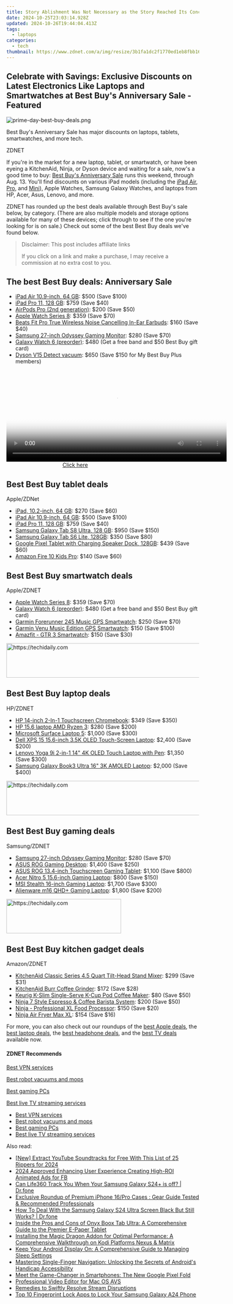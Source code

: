 ```yaml
---
title: Story Ablishment Was Not Necessary as the Story Reached Its Conclusion Effectively by Illustrating the Shift in Emma's Perspective, Supported by Concrete Examples of Women Challenging Traditional Norms.]
date: 2024-10-25T23:03:14.928Z
updated: 2024-10-26T19:44:04.413Z
tags:
  - laptops
categories:
  - tech
thumbnail: https://www.zdnet.com/a/img/resize/3b1fa1dc2f1770ed1eb8fbb161ff81a105a3e736/2022/11/24/16a9cffa-a270-4fa8-8f4e-2af65d7807b2/untitled-8.jpg?auto=webp&fit=crop&frame=1&height=172&width=306
---
```


## Celebrate with Savings: Exclusive Discounts on Latest Electronics Like Laptops and Smartwatches at Best Buy's Anniversary Sale - Featured

![prime-day-best-buy-deals.png](https://www.zdnet.com/a/img/resize/e4d2140805d2867ae758739484b16db3dd109b27/2023/06/28/824b3c88-2292-4120-8e9c-7f6d74ea645f/prime-day-best-buy-deals.png?auto=webp&width=1280)

Best Buy's Anniversary Sale has major discounts on laptops, tablets, smartwatches, and more tech.

ZDNET

If you're in the market for a new laptop, tablet, or smartwatch, or have been eyeing a KitchenAid, Ninja, or Dyson device and waiting for a sale, now's a good time to buy: [Best Buy's Anniversary Sale](https://shop-links.co/link/?url=https%3A%2F%2Fbestbuy.com%2F&publisher_slug=itechdaily19598&exclusive=1) runs this weekend, through Aug. 13\. You'll find discounts on various iPad models (including the [iPad Air](https://shop-links.co/link/?url=https%3A%2F%2Fwww.bestbuy.com%2Fsite%2Fapple-10-9-inch-ipad-air-latest-model-5th-generation-with-wi-fi-64gb-space-gray%2F4906404.p%3FskuId%3D4906404&publisher_slug=itechdaily19598&exclusive=1), [Pro](https://shop-links.co/link/?url=https%3A%2F%2Fwww.bestbuy.com%2Fsite%2Fapple-11-inch-ipad-pro-latest-model-with-wi-fi-128gb-space-gray%2F5498400.p%3FskuId%3D5498400&publisher_slug=itechdaily19598&exclusive=1), and [Mini](https://shop-links.co/link/?url=https%3A%2F%2Fwww.bestbuy.com%2Fsite%2Fapple-ipad-mini-latest-model-with-wi-fi-cellular-64gb-space-gray-unlocked%2F6340482.p%3FskuId%3D6340482&publisher_slug=itechdaily19598&exclusive=1)), Apple Watches, Samsung Galaxy Watches, and laptops from HP, Acer, Asus, Lenovo, and more. 

ZDNET has rounded up the best deals available through Best Buy's sale below, by category. (There are also multiple models and storage options available for many of these devices; click through to see if the one you're looking for is on sale.) Check out some of the best Best Buy deals we've found below.

>  Disclaimer: This post includes affiliate links
>
>  If you click on a link and make a purchase, I may receive a commission at no extra cost to you.
>

## The best Best Buy deals: Anniversary Sale

* [iPad Air 10.9-inch, 64 GB](https://shop-links.co/link/?url=https%3A%2F%2Fwww.bestbuy.com%2Fsite%2Fapple-10-9-inch-ipad-air-latest-model-5th-generation-with-wi-fi-64gb-space-gray%2F4906404.p%3FskuId%3D4906404&publisher_slug=itechdaily19598&exclusive=1): $500 (Save $100)
* [iPad Pro 11, 128 GB](https://shop-links.co/link/?url=https%3A%2F%2Fwww.bestbuy.com%2Fsite%2Fapple-11-inch-ipad-pro-latest-model-with-wi-fi-128gb-space-gray%2F5498400.p%3FskuId%3D5498400&publisher_slug=itechdaily19598&exclusive=1): $759 (Save $40)
* [AirPods Pro (2nd generation)](https://shop-links.co/link/?url=https%3A%2F%2Fwww.bestbuy.com%2Fsite%2Fapple-airpods-pro-2nd-generation-white%2F4900964.p%3FskuId%3D4900964&publisher%5Fslug=zdnet&article%5Fname=best%20buy%27s%20anniversary%20sale%3A%20major%20discounts%20on%20tablets%2C%20smartwatches%2C%20laptops%2C%20and%20more&article%5Furl=https%3A%2F%2Fwww.zdnet.com%2Farticle%2Fbest-buys-anniversary-sale-major-discounts-on-tablets-smartwatches-laptops-and-more%2F&exclusive=1&u1=zd-%5F%5FCOM%5FCLICK%5FID%5F%5F-dtp): $200 (Save $50)
* [Apple Watch Series 8](https://shop-links.co/link/?url=https%3A%2F%2Fwww.bestbuy.com%2Fsite%2Fapple-watch-series-8-gps-45mm-aluminum-case-with-midnight-sport-band-m-l-midnight%2F6340256.p%3FskuId%3D6340256&publisher_slug=itechdaily19598&exclusive=1): $359 (Save $70)
* [Beats Fit Pro True Wireless Noise Cancelling In-Ear Earbuds](https://shop-links.co/link/?url=https%3A%2F%2Fwww.bestbuy.com%2Fsite%2Fbeats-by-dr-dre-beats-fit-pro-true-wireless-noise-cancelling-in-ear-earbuds-black%2F6397391.p%3FskuId%3D6397391&publisher_slug=itechdaily19598&exclusive=1): $160 (Save $40)
* [Samsung 27-inch Odyssey Gaming Monitor](https://shop-links.co/link/?url=https%3A%2F%2Fwww.bestbuy.com%2Fsite%2Fsamsung-27-odyssey-fhd-ips-240hz-g-sync-gaming-monitor-black-black%2F6507926.p%3FskuId%3D6507926&publisher_slug=itechdaily19598&exclusive=1): $280 (Save $70)
* [Galaxy Watch 6 (preorder)](https://shop-links.co/link/?url=https%3A%2F%2Fwww.bestbuy.com%2Fsite%2Fsamsung-galaxy-watch6-classic-stainless-steel-smartwatch-47mm-lte-black%2F6546697.p%3FskuId%3D6546697&publisher%5Fslug=zdnet&article%5Fname=best%20buy%27s%20anniversary%20sale%3A%20major%20discounts%20on%20tablets%2C%20smartwatches%2C%20laptops%2C%20and%20more&article%5Furl=https%3A%2F%2Fwww.zdnet.com%2Farticle%2Fbest-buys-anniversary-sale-major-discounts-on-tablets-smartwatches-laptops-and-more%2F&exclusive=1&u1=zd-%5F%5FCOM%5FCLICK%5FID%5F%5F-dtp): $480 (Get a free band and $50 Best Buy gift card)
* [Dyson V15 Detect vacuum](https://shop-links.co/link/?url=https%3A%2F%2Fwww.bestbuy.com%2Fsite%2Fdyson-v15-detect-extra-cordless-vacuum-yellow-nickel%2F6539472.p%3FskuId%3D6539472&publisher_slug=itechdaily19598&exclusive=1): $650 (Save $150 for My Best Buy Plus members)

<!-- affiliate ads begin -->
<span id="1982457">
					<video width="576" height="240" style="cursor:pointer"
           poster="//a.impactradius-go.com/display-clicktoplayimage/1982457.png"
           onclick="if(!this.playClicked){this.play();this.setAttribute('controls',true);this.playClicked=true;}">
	   <source src="//a.impactradius-go.com/display-ad/22993-1982457">
	   <img src="//a.impactradius-go.com/display-clicktoplayimage/1982457.png" style="border: none; height: 100%; width: 100%; object-fit: contain">
	</video>
	<div style="width:360px;text-align:center"><a href="javascript:window.open(decodeURIComponent('https%3A%2F%2Fhomestyler.sjv.io%2Fc%2F5597632%2F1982457%2F22993'), '_blank');void(0);">Click here</a></div>
</span>
<img height="0" width="0" src="https://imp.pxf.io/i/5597632/1982457/22993" style="position:absolute;visibility:hidden;" border="0" />
<!-- affiliate ads end -->

## Best Best Buy tablet deals

Apple/ZDNet

* [iPad, 10.2-inch, 64 GB](https://shop-links.co/link/?url=https%3A%2F%2Fwww.bestbuy.com%2Fsite%2Fapple-10-2-inch-ipad-9th-generation-with-wi-fi-64gb-space-gray%2F4901809.p%3FskuId%3D4901809&publisher_slug=itechdaily19598&exclusive=1): $270 (Save $60)
* [iPad Air 10.9-inch, 64 GB](https://shop-links.co/link/?url=https%3A%2F%2Fwww.bestbuy.com%2Fsite%2Fapple-10-9-inch-ipad-air-latest-model-5th-generation-with-wi-fi-64gb-space-gray%2F4906404.p%3FskuId%3D4906404&publisher_slug=itechdaily19598&exclusive=1): $500 (Save $100)
* [iPad Pro 11, 128 GB](https://shop-links.co/link/?url=https%3A%2F%2Fwww.bestbuy.com%2Fsite%2Fapple-11-inch-ipad-pro-latest-model-with-wi-fi-128gb-space-gray%2F5498400.p%3FskuId%3D5498400&publisher_slug=itechdaily19598&exclusive=1): $759 (Save $40)
* [Samsung Galaxy Tab S8 Ultra, 128 GB](https://shop-links.co/link/?url=https%3A%2F%2Fwww.bestbuy.com%2Fsite%2Fsamsung-galaxy-tab-s8-ultra-14-6-128gb-wi-fi-with-s-pen-graphite%2F6494238.p%3FskuId%3D6494238&publisher_slug=itechdaily19598&exclusive=1): $950 (Save $150)
* [Samsung Galaxy Tab S6 Lite, 128GB](https://shop-links.co/link/?url=https%3A%2F%2Fwww.bestbuy.com%2Fsite%2Fsamsung-galaxy-tab-s6-lite-2022-10-4-128gb-wi-fi-angora-blue%2F6506330.p%3FskuId%3D6506330&publisher_slug=itechdaily19598&exclusive=1): $350 (Save $80)
* [Google Pixel Tablet with Charging Speaker Dock, 128GB](https://shop-links.co/link/?url=https%3A%2F%2Fwww.bestbuy.com%2Fsite%2Fgoogle-pixel-tablet-with-charging-speaker-dock-11-android-tablet-128gb-wi-fi-hazel%2F6543740.p%3FskuId%3D6543740&publisher_slug=itechdaily19598&exclusive=1): $439 (Save $60)
* [Amazon Fire 10 Kids Pro](https://shop-links.co/link/?url=https%3A%2F%2Fwww.bestbuy.com%2Fsite%2Famazon-fire-10-kids-pro-10-1-tablet-32-gb-ages-6-2021-with-wi-fi-sky-blue%2F6536818.p%3FskuId%3D6536818&publisher_slug=itechdaily19598&exclusive=1): $140 (Save $60)

## Best Best Buy smartwatch deals

Apple/ZDNET

* [Apple Watch Series 8](https://shop-links.co/link/?url=https%3A%2F%2Fwww.bestbuy.com%2Fsite%2Fapple-watch-series-8-gps-45mm-aluminum-case-with-midnight-sport-band-m-l-midnight%2F6340256.p%3FskuId%3D6340256&publisher_slug=itechdaily19598&exclusive=1): $359 (Save $70)
* [Galaxy Watch 6 (preorder)](https://shop-links.co/link/?url=https%3A%2F%2Fwww.bestbuy.com%2Fsite%2Fsamsung-galaxy-watch6-classic-stainless-steel-smartwatch-47mm-lte-black%2F6546697.p%3FskuId%3D6546697&publisher%5Fslug=zdnet&article%5Fname=best%20buy%27s%20anniversary%20sale%3A%20major%20discounts%20on%20tablets%2C%20smartwatches%2C%20laptops%2C%20and%20more&article%5Furl=https%3A%2F%2Fwww.zdnet.com%2Farticle%2Fbest-buys-anniversary-sale-major-discounts-on-tablets-smartwatches-laptops-and-more%2F&exclusive=1&u1=zd-%5F%5FCOM%5FCLICK%5FID%5F%5F-dtp): $480 (Get a free band and $50 Best Buy gift card)
* [Garmin Forerunner 245 Music GPS Smartwatch](https://shop-links.co/link/?url=https%3A%2F%2Fwww.bestbuy.com%2Fsite%2Fgarmin-forerunner-245-music-gps-smartwatch-42mm-fiber-reinforced-polymer-black%2F6348787.p%3FskuId%3D6348787&publisher_slug=itechdaily19598&exclusive=1): $250 (Save $70)
* [Garmin Venu Music Edition GPS Smartwatch](https://shop-links.co/link/?url=https%3A%2F%2Fwww.bestbuy.com%2Fsite%2Fgarmin-venu-sq-music-edition-gps-smartwatch-33mm-fiber-reinforced-polymer-navy%2F6426935.p%3FskuId%3D6426935&publisher_slug=itechdaily19598&exclusive=1): $150 (Save $100)
* [Amazfit - GTR 3 Smartwatch](https://shop-links.co/link/?url=https%3A%2F%2Fwww.bestbuy.com%2Fsite%2Famazfit-gtr-3-smartwatch-35-3mm-moonlight-gray%2F6486257.p%3FskuId%3D6486257&publisher_slug=itechdaily19598&exclusive=1): $150 (Save $30)

<!-- affiliate ads begin -->
<a href="https://appsumo.8odi.net/c/5597632/2082527/7443" target="_top" id="2082527">
  <img src="//a.impactradius-go.com/display-ad/7443-2082527" border="0" alt="https://techidaily.com" width="728" height="90"/>
</a>
<img height="0" width="0" src="https://appsumo.8odi.net/i/5597632/2082527/7443" style="position:absolute;visibility:hidden;" border="0" />
<!-- affiliate ads end -->

## Best Best Buy laptop deals

HP/ZDNET

* [HP 14-inch 2-In-1 Touchscreen Chromebook](https://shop-links.co/link/?url=https%3A%2F%2Fwww.bestbuy.com%2Fsite%2Fhp-14-2-in-1-touchscreen-chromebook-intel-core-i3-8gb-memory-128gb-ssd-mineral-silver%2F6458047.p%3FskuId%3D6458047&publisher_slug=itechdaily19598&exclusive=1): $349 (Save $350)
* [HP 15.6 laptop AMD Ryzen 3](https://shop-links.co/link/?url=https%3A%2F%2Fwww.bestbuy.com%2Fsite%2Fhp-15-6-laptop-amd-ryzen-3-8gb-memory-256gb-ssd-natural-silver%2F6545182.p%3FskuId%3D6545182&publisher_slug=itechdaily19598&exclusive=1): $280 (Save $200)
* [Microsoft Surface Laptop 5](https://shop-links.co/link/?url=https%3A%2F%2Fwww.bestbuy.com%2Fsite%2Fmicrosoft-surface-laptop-5-13-5-touch-screen-intel-evo-platform-core-i5-8gb-memory-512gb-ssd-latest-model-black%2F6517663.p%3FskuId%3D6517663&publisher_slug=itechdaily19598&exclusive=1): $1,000 (Save $300)
* [Dell XPS 15 15.6-inch 3.5K OLED Touch-Screen Laptop](https://shop-links.co/link/?url=https%3A%2F%2Fwww.bestbuy.com%2Fsite%2Fdell-xps-15-15-6-3-5k-oled-touch-screen-laptop-13th-gen-intel-evo-i9-32gb-memory-nvidia-geforce-rtx-4060-1tb-ssd-platinum-silver%2F6540609.p%3FskuId%3D6540609&publisher_slug=itechdaily19598&exclusive=1): $2,400 (Save $200)
* [Lenovo Yoga 9i 2-in-1 14" 4K OLED Touch Laptop with Pen](https://shop-links.co/link/?url=https%3A%2F%2Fwww.bestbuy.com%2Fsite%2Flenovo-yoga-9i-2-in-1-14-4k-oled-touch-laptop-with-pen-intel-evo-platform-core-i7-1360p-with-16gb-memory-1tb-ssd-storm-grey%2F6533949.p%3FskuId%3D6533949&publisher_slug=itechdaily19598&exclusive=1): $1,350 (Save $300)
* [Samsung Galaxy Book3 Ultra 16" 3K AMOLED Laptop](https://shop-links.co/link/?url=https%3A%2F%2Fwww.bestbuy.com%2Fsite%2Fsamsung-galaxy-book3-ultra-16-3k-amoled-laptop-intel-13th-gen-evo-core-i7-13700h-16gb-nvidia-geforce-rtx-4050-1tb-ssd-graphite%2F6531072.p%3FskuId%3D6531072&publisher_slug=itechdaily19598&exclusive=1): $2,000 (Save $400)

<!-- affiliate ads begin -->
<a href="https://appsumo.8odi.net/c/5597632/2082520/7443" target="_top" id="2082520">
  <img src="//a.impactradius-go.com/display-ad/7443-2082520" border="0" alt="https://techidaily.com" width="728" height="90"/>
</a>
<img height="0" width="0" src="https://appsumo.8odi.net/i/5597632/2082520/7443" style="position:absolute;visibility:hidden;" border="0" />
<!-- affiliate ads end -->

## Best Best Buy gaming deals

Samsung/ZDNET

* [Samsung 27-inch Odyssey Gaming Monitor](https://shop-links.co/link/?url=https%3A%2F%2Fwww.bestbuy.com%2Fsite%2Fsamsung-27-odyssey-fhd-ips-240hz-g-sync-gaming-monitor-black-black%2F6507926.p%3FskuId%3D6507926&publisher_slug=itechdaily19598&exclusive=1): $280 (Save $70)
* [ASUS ROG Gaming Desktop](https://shop-links.co/link/?url=https%3A%2F%2Fwww.bestbuy.com%2Fsite%2Fasus-rog-gaming-desktop-intel-core-i7-13700kf-16gb-memory-nvidia-geforce-rtx-3070-1tb-ssd%2F6537025.p%3FskuId%3D6537025&publisher_slug=itechdaily19598&exclusive=1): $1,400 (Save $250)
* [ASUS ROG 13.4-inch Touchscreen Gaming Tablet](https://shop-links.co/link/?url=https%3A%2F%2Fwww.bestbuy.com%2Fsite%2Fasus-rog-13-4-touchscreen-gaming-tablet-intel-core-i9-16gb-memory-nvidia-geforce-rtx-3050-ti-v4g-graphics-1tb-ssd-black%2F6494629.p%3FskuId%3D6494629&publisher_slug=itechdaily19598&exclusive=1): $1,100 (Save $800)
* [Acer Nitro 5 15.6-inch Gaming Laptop](https://shop-links.co/link/?url=https%3A%2F%2Fwww.bestbuy.com%2Fsite%2Facer-nitro-5-15-6-gaming-laptop-fhd-intel-12th-gen-core-i5-nvidia-geforce-rtx3050-ti-16gb-ddr4-512gb-pcie-ssd%2F6540566.p%3FskuId%3D6540566&publisher_slug=itechdaily19598&exclusive=1): $800 (Save $150)
* [MSI Stealth 16-inch Gaming Laptop](https://shop-links.co/link/?url=https%3A%2F%2Fwww.bestbuy.com%2Fsite%2Fmsi-stealth-16-144hz-fhd-gaming-laptop-intel-core-i7-13620h-nvidia-geforce-rtx-4070-with-32gb-ram-and-1tb-ssd-blue%2F6534581.p%3FskuId%3D6534581&publisher_slug=itechdaily19598&exclusive=1): $1,700 (Save $300)
* [Alienware m16 QHD+ Gaming Laptop](https://shop-links.co/link/?url=https%3A%2F%2Fwww.bestbuy.com%2Fsite%2Falienware-m16-qhd-165hz-gaming-laptop-intel-core-i7-16gb-memory-nvidia-geforce-rtx-4070-1tb-ssd-windows-11-pro-dark-metallic-moon%2F6541332.p%3FskuId%3D6541332&publisher_slug=itechdaily19598&exclusive=1): $1,800 (Save $200)

<!-- affiliate ads begin -->
<a href="https://aligracehair.sjv.io/c/5597632/1975816/19272" target="_top" id="1975816">
  <img src="//a.impactradius-go.com/display-ad/19272-1975816" border="0" alt="https://techidaily.com" width="300" height="90"/>
</a>
<img height="0" width="0" src="https://aligracehair.sjv.io/i/5597632/1975816/19272" style="position:absolute;visibility:hidden;" border="0" />
<!-- affiliate ads end -->

## Best Best Buy kitchen gadget deals

Amazon/ZDNET

* [KitchenAid Classic Series 4.5 Quart Tilt-Head Stand Mixer](https://shop-links.co/link/?url=https%3A%2F%2Fwww.bestbuy.com%2Fsite%2Fkitchenaid-classic-series-4-5-quart-tilt-head-stand-mixer-k45sswh-blanco%2F3463353.p%3FskuId%3D3463353&publisher_slug=itechdaily19598&exclusive=1): $299 (Save $31)
* [KitchenAid Burr Coffee Grinder](https://shop-links.co/link/?url=https%3A%2F%2Fwww.bestbuy.com%2Fsite%2Fkitchenaid-burr-coffee-grinder-matte-black%2F6446674.p%3FskuId%3D6446674&publisher_slug=itechdaily19598&exclusive=1): $172 (Save $28)
* [Keurig K-Slim Single-Serve K-Cup Pod Coffee Maker](https://shop-links.co/link/?url=https%3A%2F%2Fwww.bestbuy.com%2Fsite%2Fkeurig-k-slim-single-serve-k-cup-pod-coffee-maker-twilight-blue%2F6551237.p%3FskuId%3D6551237&publisher_slug=itechdaily19598&exclusive=1): $80 (Save $50)
* [Ninja 7 Style Espresso & Coffee Barista System](https://shop-links.co/link/?url=https%3A%2F%2Fwww.bestbuy.com%2Fsite%2Fninja-7-style-espresso-coffee-barista-system-single-serve-nespresso-capsule-compatible-12-cup-carafe-built-in-frother-black%2F6513002.p%3FskuId%3D6513002&publisher_slug=itechdaily19598&exclusive=1): $200 (Save $50)
* [Ninja - Professional XL Food Processor](https://shop-links.co/link/?url=https%3A%2F%2Fwww.bestbuy.com%2Fsite%2Fninja-professional-xl-food-processor-platinum-silver%2F6499693.p%3FskuId%3D6499693&publisher_slug=itechdaily19598&exclusive=1): $150 (Save $20)
* [Ninja Air Fryer Max XL](https://shop-links.co/link/?url=https%3A%2F%2Fwww.bestbuy.com%2Fsite%2Fninja-air-fryer-max-xl-grey%2F6357390.p%3FskuId%3D6357390&publisher_slug=itechdaily19598&exclusive=1): $154 (Save $16)

For more, you can also check out our roundups of the [best Apple deals](https://www.zdnet.com/article/apple-deals/), the [best laptop deals](https://www.zdnet.com/article/laptop-deals/), the [best headphone deals](https://www.zdnet.com/article/best-headphone-deals/), and the [best TV deals](https://www.zdnet.com/home-and-office/home-entertainment/tv-deals/) available now.

#### **ZDNET** Recommends

[Best VPN services](https://www.zdnet.com/article/best-vpn/ "Best VPN services")

[Best robot vacuums and mops](https://www.zdnet.com/article/best-robot-vacuum-mop/ "Best robot vacuums and mops")

[Best gaming PCs](https://www.zdnet.com/article/best-gaming-pc/ "Best gaming PCs")

[Best live TV streaming services](https://www.zdnet.com/article/best-live-tv-streaming-service/ "Best live TV streaming services")

* [Best VPN services](https://www.zdnet.com/article/best-vpn/ "Best VPN services")
* [Best robot vacuums and mops](https://www.zdnet.com/article/best-robot-vacuum-mop/ "Best robot vacuums and mops")
* [Best gaming PCs](https://www.zdnet.com/article/best-gaming-pc/ "Best gaming PCs")
* [Best live TV streaming services](https://www.zdnet.com/article/best-live-tv-streaming-service/ "Best live TV streaming services")

<ins class="adsbygoogle"
     style="display:block"
     data-ad-format="autorelaxed"
     data-ad-client="ca-pub-7571918770474297"
     data-ad-slot="1223367746"></ins>

<ins class="adsbygoogle"
     style="display:block"
     data-ad-client="ca-pub-7571918770474297"
     data-ad-slot="8358498916"
     data-ad-format="auto"
     data-full-width-responsive="true"></ins>

<span class="atpl-alsoreadstyle">Also read:</span>
<div><ul>
<li><a href="https://youtube-lab.techidaily.com/xtract-youtube-soundtracks-for-free-with-this-list-of-25-rippers-for-2024/"><u>[New] Extract YouTube Soundtracks for Free With This List of 25 Rippers for 2024</u></a></li>
<li><a href="https://facebook-videos.techidaily.com/2024-approved-enhancing-user-experience-creating-high-roi-animated-ads-for-fb/"><u>2024 Approved Enhancing User Experience Creating High-ROI Animated Ads for FB</u></a></li>
<li><a href="https://fake-location.techidaily.com/can-life360-track-you-when-your-samsung-galaxy-s24plus-is-off-drfone-by-drfone-virtual-android/"><u>Can Life360 Track You When Your Samsung Galaxy S24+ is off? | Dr.fone</u></a></li>
<li><a href="https://tech-renaissance.techidaily.com/exclusive-roundup-of-premium-iphone-16pro-cases-gear-guide-tested-and-recommended-professionals/"><u>Exclusive Roundup of Premium iPhone 16/Pro Cases : Gear Guide Tested & Recommended Professionals</u></a></li>
<li><a href="https://change-location.techidaily.com/how-to-deal-with-the-samsung-galaxy-s24-ultra-screen-black-but-still-works-drfone-by-drfone-fix-android-problems-fix-android-problems/"><u>How To Deal With the Samsung Galaxy S24 Ultra Screen Black But Still Works? | Dr.fone</u></a></li>
<li><a href="https://hardware-reviews.techidaily.com/inside-the-pros-and-cons-of-onyx-boox-tab-ultra-a-comprehensive-guide-to-the-premier-e-paper-tablet/"><u>Inside the Pros and Cons of Onyx Boox Tab Ultra: A Comprehensive Guide to the Premier E-Paper Tablet</u></a></li>
<li><a href="https://video-creation-software.techidaily.com/installing-the-magic-dragon-addon-for-optimal-performance-a-comprehensive-walkthrough-on-kodi-platforms-nexus-and-matrix/"><u>Installing the Magic Dragon Addon for Optimal Performance: A Comprehensive Walkthrough on Kodi Platforms Nexus & Matrix</u></a></li>
<li><a href="https://hardware-reviews.techidaily.com/keep-your-android-display-on-a-comprehensive-guide-to-managing-sleep-settings/"><u>Keep Your Android Display On: A Comprehensive Guide to Managing Sleep Settings</u></a></li>
<li><a href="https://hardware-reviews.techidaily.com/mastering-single-finger-navigation-unlocking-the-secrets-of-androids-handicap-accessibility/"><u>Mastering Single-Finger Navigation: Unlocking the Secrets of Android's Handicap Accessibility</u></a></li>
<li><a href="https://hardware-reviews.techidaily.com/meet-the-game-changer-in-smartphones-the-new-google-pixel-fold/"><u>Meet the Game-Changer in Smartphones: The New Google Pixel Fold</u></a></li>
<li><a href="https://smart-video-creator.techidaily.com/professional-video-editor-for-mac-os-avs/"><u>Professional Video Editor for Mac OS AVS</u></a></li>
<li><a href="https://data-wizards.techidaily.com/remedies-to-swiftly-resolve-stream-disruptions/"><u>Remedies to Swiftly Resolve Stream Disruptions</u></a></li>
<li><a href="https://android-unlock.techidaily.com/top-10-fingerprint-lock-apps-to-lock-your-samsung-galaxy-a24-phone-by-drfone-android/"><u>Top 10 Fingerprint Lock Apps to Lock Your Samsung Galaxy A24 Phone</u></a></li>
</ul></div>

